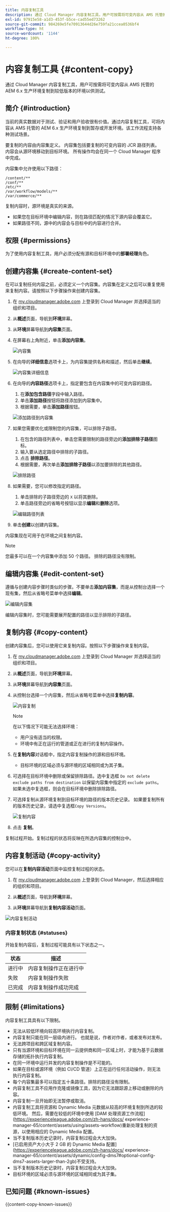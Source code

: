 ```yaml
---
title: 内容复制工具
description: 通过 Cloud Manager 内容复制工具，用户可按需将可变内容从 AMS 托管的 AEM 6.x 生产环境复制到较低版本的环境以供测试。
exl-id: 97915e58-a1d3-453f-b5ce-cad55ed73262
source-git-commit: 984269e5fe70913644d26e759fa21ccea0536bf4
workflow-type: ht
source-wordcount: '1144'
ht-degree: 100%

---
```



# 内容复制工具 {#content-copy}

通过 Cloud Manager 内容复制工具，用户可按需将可变内容从 AMS 托管的 AEM 6.x 生产环境复制到较低版本的环境以供测试。

## 简介 {#introduction}

当前的真实数据对于测试、验证和用户验收很有价值。通过内容复制工具，可将内容从 AMS 托管的 AEM 6.x 生产环境复制到暂存或开发环境。该工作流程支持各种测试场景。

要复制的内容由内容集定义。 内容集包括要复制的可变内容的 JCR 路径列表。 内容会从源环境移动到目标环境。 所有操作均会在同一个 Cloud Manager 程序中完成。

内容集中允许使用以下路径：

```text
/content/**
/conf/**
/etc/**
/var/workflow/models/**
/var/commerce/**
```

复制内容时，源环境是真实的来源。

* 如果您在目标环境中编辑内容，则在路径匹配的情况下源内容会覆盖它。
* 如果路径不同，源中的内容会与目标中的内容进行合并。

## 权限 {#permissions}

为了使用内容复制工具，用户必须分配有源和目标环境中的&#x200B;**部署经理**&#x200B;角色。

## 创建内容集 {#create-content-set}

在可以复制任何内容之前，必须定义一个内容集。内容集在定义之后可以重复使用来复制内容。请按照以下步骤操作来创建内容集。

1. 在 [my.cloudmanager.adobe.com](https://my.cloudmanager.adobe.com/) 上登录到 Cloud Manager 并选择适当的组织和项目。

1. 从&#x200B;**概述**&#x200B;页面，导航到&#x200B;**环境**&#x200B;屏幕。

1. 从&#x200B;**环境**&#x200B;屏幕导航到&#x200B;**内容集**&#x200B;页面。

1. 在屏幕右上角附近，单击&#x200B;**添加内容集**。

   ![内容集](/help/assets/content-sets.png)

1. 在向导的&#x200B;**详细信息**&#x200B;选项卡上，为内容集提供名称和描述，然后单击&#x200B;**继续**。

   ![内容集详细信息](/help/assets/add-content-set-details.png)

1. 在向导的&#x200B;**内容路径**&#x200B;选项卡上，指定要包含在内容集中的可变内容的路径。

   1. 在&#x200B;**添加包含路径**&#x200B;字段中输入路径。
   1. 单击&#x200B;**添加路径**&#x200B;按钮将路径添加到内容集中。
   1. 根据需要，单击&#x200B;**添加路径**&#x200B;按钮。

   ![添加路径到内容集](/help/assets/add-content-set-paths.png)

1. 如果您需要优化或限制您的内容集，可以排除子路径。

   1. 在包含的路径列表中，单击您需要限制的路径旁边的&#x200B;**添加排除子路径**&#x200B;图标。
   1. 输入要从选定路径中排除的子路径。
   1. 点击 **排除路径**。
   1. 根据需要，再次单击&#x200B;**添加排除子路径**&#x200B;以添加要排除的其他路径。

   ![排除路径](/help/assets/add-content-set-paths-excluded.png)

1. 如果需要，您可以修改指定的路径。

   1. 单击排除的子路径旁边的 `X` 以将其删除。
   1. 单击路径旁边的省略号按钮以显示&#x200B;**编辑**&#x200B;和&#x200B;**删除**&#x200B;选项。

   ![编辑路径列表](/help/assets/add-content-set-excluded-paths.png)

1. 单击&#x200B;**创建**&#x200B;以创建内容集。

内容集现在可用于在环境之间复制内容。

>[!NOTE]
>
>您最多可以在一个内容集中添加 50 个路径。
>排除的路径没有限制。

## 编辑内容集 {#edit-content-set}

遵循与创建内容步骤时类似的步骤。不要单击&#x200B;**添加内容集**，而是从控制台选择一个现有集，然后从省略号菜单中选择&#x200B;**编辑**。

![编辑内容集](/help/assets/edit-content-set.png)

编辑内容集时，您可能需要展开配置的路径以显示排除的子路径。

## 复制内容 {#copy-content}

创建内容集后，您可以使用它来复制内容。按照以下步骤操作来复制内容。

1. 在 [my.cloudmanager.adobe.com](https://my.cloudmanager.adobe.com/) 上登录到 Cloud Manager 并选择适当的组织和项目。

1. 从&#x200B;**概述**&#x200B;页面，导航到&#x200B;**环境**&#x200B;屏幕。

1. 从&#x200B;**环境**&#x200B;屏幕导航到&#x200B;**内容集**&#x200B;页面。

1. 从控制台选择一个内容集，然后从省略号菜单中选择&#x200B;**复制内容**。

   ![内容复制](/help/assets/copy-content.png)

   >[!NOTE]
   >
   >在以下情况下可能无法选择环境：
   >
   >* 用户没有适当的权限。
   >* 环境中有正在运行的管道或正在进行的复制内容操作。

1. 在&#x200B;**复制内容**&#x200B;对话框中，指定内容复制操作的源和目标环境。
   * 目标环境的区域必须与源环境的区域相同或为其子集。

1. 可选择在目标环境中删除或保留排除路径。选中复选框 `Do not delete exclude paths from destination` 以保留内容集中指定的 `exclude paths`。 如果未选中复选框，则会在目标环境中删除排除路径。

1. 可选择复制从源环境复制到目标环境的路径的版本历史记录。 如果要复制所有的版本历史记录，请选中复选框`Copy Versions`。

   ![复制内容](/help/assets/copying-content.png)

1. 点击 **复制**。

复制过程开始。复制过程的状态将反映在所选内容集的控制台中。

## 内容复制活动 {#copy-activity}

您可以在&#x200B;**复制内容活动**&#x200B;页面中监控复制过程的状态。

1. 在 [my.cloudmanager.adobe.com](https://my.cloudmanager.adobe.com/) 上登录到 Cloud Manager，然后选择相应的组织和项目。

1. 从&#x200B;**概述**&#x200B;页面，导航到&#x200B;**环境**&#x200B;屏幕。

1. 从&#x200B;**环境**&#x200B;屏幕导航到&#x200B;**复制内容活动**&#x200B;页面。

![内容复制活动](/help/assets/copy-content-activity.png)

### 内容复制状态 {#statuses}

开始复制内容后，复制过程可能具有以下状态之一。

| 状态 | 描述 |
|---|---|
| 进行中 | 内容复制操作正在进行中 |
| 失败 | 内容复制操作失败 |
| 已完成 | 内容复制操作成功完成 |

## 限制 {#limitations}

内容复制工具具有以下限制。

* 无法从较低环境向较高环境执行内容复制。
* 内容复制只能在同一层级内进行。 也就是说，作者对作者，或者发布对发布。
* 无法跨项目和跨区域复制内容。
* 只有当源环境和目标环境在同一云提供商和同一区域上时，才能为基于云数据存储的拓扑执行内容复制。
* 在同一环境中运行并发的内容复制操作是不可能的。
* 如果在目标或源环境（例如 CI/CD 管道）上正在运行任何活动操作，则无法执行内容复制。
* 每个内容集最多可以指定五十条路径。排除的路径没有限制。
* 内容复制工具不应用作克隆或镜像工具，因为它无法跟踪源上移动或删除的内容。
* 内容复制一旦开始即无法暂停或取消。
* 内容复制工具将资源和 Dynamic Media 元数据从较高的环境复制到所选的较低环境。 然后，需要在较低的环境中使用 [DAM 处理资源工作流程](https://experienceleague.adobe.com/zh-hans/docs/ experience-manager-65/content/assets/using/assets-workflow)重新处理复制的资源，以使用相应的 Dynamic Media 配置。
* 当不复制版本历史记录时，内容复制过程会大大加快。
* [已启用资产大小大于 2 GB 的 Dynamic Media 配置](https://experienceleague.adobe.com/zh-hans/docs/ experience-manager-65/content/assets/dynamic/config-dms7#optional-config-dms7-assets-larger-than-2gb)不受支持。
* 当不复制版本历史记录时，内容复制过程会大大加快。
* 目标环境的区域必须与源环境的区域相同或为其子集。

## 已知问题 {#known-issues}

{{content-copy-known-issues}}
